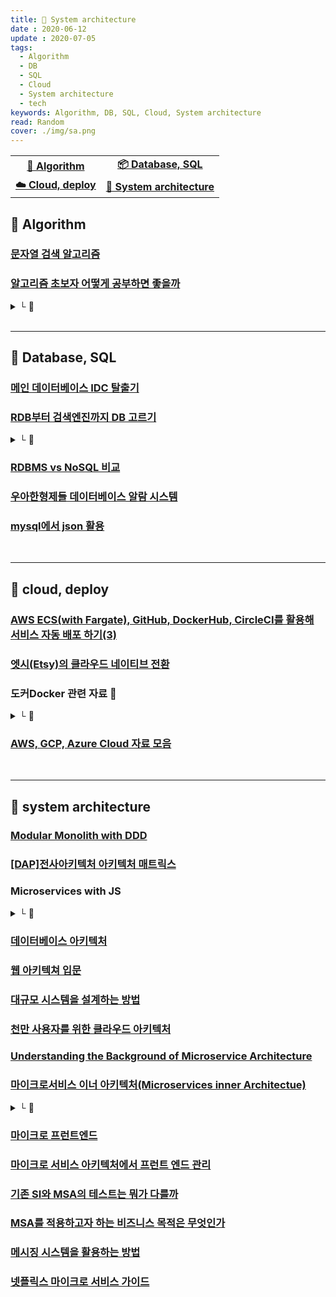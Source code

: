```yaml
---
title: 🧩 System architecture
date : 2020-06-12
update : 2020-07-05
tags:
  - Algorithm
  - DB
  - SQL
  - Cloud
  - System architecture
  - tech
keywords: Algorithm, DB, SQL, Cloud, System architecture
read: Random
cover: ./img/sa.png
---
```


|   |   |
|:---:|:---:|  
|**[🧶 Algorithm](./#-algorithm)**|**[📦 Database, SQL](./#-database-sql)**|
|**[☁️ Cloud, deploy](./#-cloud-deploy)**|**[🧩 System architecture](./#-system-architecture)**|


## 📄 Algorithm

### [문자열 검색 알고리즘](https://bowbowbow.tistory.com/6?fbclid=IwAR3WKTcKxPMUxOVrq3sy4KjwIzCe1aceKzchQeYUNiQjFtlS5ykZG5Czq7c)

### [알고리즘 초보자 어떻게 공부하면 좋을까](https://spellofstar.github.io/post/how_to_study_algorithms/)
<details><summary> └  📝 </summary>

- 공통적으로 필요한 사항 (구현 능력의 필요성)
- 백준에서 문제 고르는 팁
- 백준 풀어볼 문제 결정하기
- 알고리즘에 시간을 쓸 여유가 있는 경우 공부 방법
- 알고리즘에 시간을 쓸 여유가 그리 없는 경우 공부 방법으로

</details>

<br/>
<hr>

## 📄 Database, SQL

### [메인 데이터베이스 IDC 탈출기](https://woowabros.github.io/experience/2019/12/19/ruby_database.html?fbclid=IwAR0vYzSFIoj36FbUl7q1tuXori0ecU8SHT0ROhoacSSwjjTl5pwbTvxeiAU)

### [RDB부터 검색엔진까지 DB 고르기](http://www.ciokorea.com/news/38041)
<details><summary> └  📝 </summary>

- 관계형 데이터베이스 관리 시스템(Oracle, MySQL, MS Server, PostgreSQL)
- 문서 저장소(MongoDB, 카우치베이스(Couchbase))
- 키-값 저장소(레디스(Redis), 멤캐시드(Memcached))
- 와이드 칼럼(wide-column) 저장소(카산드라(Cassandra), HBase)
- 검색 엔진(엘라스틱 서치(Elasticsearch))

</details>

### [RDBMS vs NoSQL 비교](https://blog.naver.com/kjun612/221922985512)

### [우아한형제들 데이터베이스 알람 시스템](https://woowabros.github.io/experience/2020/03/07/alarm.html)

### [mysql에서 json 활용](https://www.joinc.co.kr/w/man/12/mysql/json)



<br/>
<hr>

## 📄 cloud, deploy

### [AWS ECS(with Fargate), GitHub, DockerHub, CircleCI를 활용해 서비스 자동 배포 하기(3)](https://medium.com/day34/deploy-automation-part-3-b9474e12e246)

### [엣시(Etsy)의 클라우드 네이티브 전환](http://www.itworld.co.kr/news/146186)

### 도커Docker 관련 자료 🐳
<details><summary> └  🔗 </summary>

- [도커를 보다 쉽게 이해하기](https://m.facebook.com/groups/395603913908659?view=permalink&id=1747944695341234)
- [SSL을 사용하여 리액트를 도커에 적용](https://codeburst.io/serve-react-apps-with-docker-and-ssl-like-a-boss-e2d6d18553b7)
- [Docker 적용 후 발생한 문제점과 해결 방법](https://engineering.linecorp.com/ko/blog/server-side-test-automation-journey-3/)
- [왜 굳이 도커를 사용해야 하나요](https://www.44bits.io/ko/post/why-should-i-use-docker-container)

</details>

### [AWS, GCP, Azure Cloud 자료 모음](http://it.serverchk.com/)

<br/>
<hr>

## 📄 system architecture

### [Modular Monolith with DDD](https://github.com/kgrzybek/modular-monolith-with-ddd)

### [[DAP]전사아키텍처 아키텍처 매트릭스](https://m.blog.naver.com/oracledo/220587899230)

### Microservices with JS
<details><summary> └  🔗 </summary>

- [Microservices with NodeJS and React](https://www.udemy.com/course/microservices-with-node-js-and-react/)

- [Microservices Demo (Uses the following technologies: Docker (and Docker Compose), React, Node.js, MySQL, Sequelize)](https://github.com/lucaschen/microservices-demo)

- [React/Nodejs Microservices App With Docker and GraphQL](https://youtu.be/gD-WutJH0qc)

- [node.js 이용한 마이크로서비스 앱 만들기(2018)](https://brunch.co.kr/@jowlee/54)

- [안심번호 마이크로서비스 개발하기](https://j.mp/2Z4gUUj)

- [MSA (Microservice Architecture) 마이크로서비스 아키텍처 회고](https://j.mp/2yWNVHt)

- [Microservices in NodeJS](https://nodesource.com/blog/microservices-in-nodejs)

</details>

### [데이터베이스 아키텍처](https://www.joinc.co.kr/w/man/12/aws/bigdata/Fundamentals2)

### [웹 아키텍쳐 입문](https://blog.rhostem.com/posts/2018-07-22-web-architecture-101)

### [대규모 시스템을 설계하는 방법](https://github.com/donnemartin/system-design-primer/blob/master/README.md)

### [천만 사용자를 위한 클라우드 아키텍처](https://aws.amazon.com/ko/blogs/korea/5-years-scalling-up-to-10-million-users/)

### [Understanding the Background of Microservice Architecture](https://medium.com/sw-d/microservice-4609d656ccf8)

### [마이크로서비스 이너 아키텍처(Microservices inner Architectue)](https://bernardokang.blog.me/221949068123)

<details><summary> └  📝 </summary>
- Application Architecture 
- Layered Architecture
- Hexagonal Architecture 
- Presentation Layer (MVC)
- Business Logic(Transaction Script, Domain Model)
- Data Access
</details>

### [마이크로 프런트엔드](https://j.mp/31oxBuM)

### [마이크로 서비스 아키텍처에서 프런트 엔드 관리](https://allegro.tech/2016/03/Managing-Frontend-in-the-microservices-architecture.html)

### [기존 SI와 MSA의 테스트는 뭐가 다를까](https://stmshra.blog.me/221502282484)

### [MSA를 적용하고자 하는 비즈니스 목적은 무엇인가](https://stmshra.blog.me/221975832271)

### [메시징 시스템을 활용하는 방법](https://www.notion.so/in-MSA-947707969dbc4ee49f2835942a4b273e)

### [넷플릭스 마이크로 서비스 가이드](https://dong-life.tistory.com/90)

